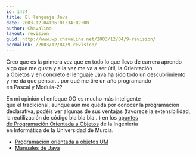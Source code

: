 ```yaml
---
id: 1434
title: El lenguaje Java
date: 2003-12-04T06:01:34+02:00
author: Chavalina
layout: revision
guid: http://www.wp.chavalina.net/2003/12/04/9-revision/
permalink: /2003/12/04/9-revision/
---
```

<p align="left">
  Creo que es la primera vez que en todo lo que llevo de carrera aprendo<br /> algo que me gusta y a la vez me va a ser &uacute;til, la Orientaci&oacute;n<br /> a Objetos y en concreto el lenguaje Java ha sido todo un descubrimiento<br /> y me da que pensar… por qué me tiré un a&ntilde;o programando<br /> en Pascal y Modula-2?
</p>

<p align="left">
  En mi opini&oacute;n el enfoque OO es mucho más inteligente<br /> que el tradicional, aunque a&uacute;n me queda por conocer la programaci&oacute;n<br /> declarativa, podéis ver algunas de sus ventajas (favorece la extensibilidad,<br /> la reutilizaci&oacute;n de c&oacute;digo bla bla bla…) en los <a href="http://dis.um.es/%7Ebmoros/" target="_blank">apuntes<br /> de Programaci&oacute;n Orientada a Objetos</a> de la Ingenier&iacute;a<br /> en Informática de la Universidad de Murcia.
</p>

  * <a href="http://dis.um.es/%7Ebmoros/" target="_blank">Programaci&oacute;n orientada a objetos UM</a>
  * <a href="ficheros/ficheros.php#manjava" target="_blank">Manuales de Java</a>